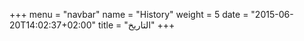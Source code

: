 +++
menu = "navbar"
name = "History"
weight = 5
date = "2015-06-20T14:02:37+02:00"
title = "التاريخ"
+++
